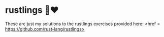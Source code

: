 <div class="oranda-hide">

# rustlings 🦀❤️

</div>

These are just my solutions to the rustlings exercises provided here: <href = https://github.com/rust-lang/rustlings>
